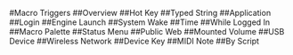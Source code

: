 #Macro Triggers
##Overview
##Hot Key
##Typed String
##Application
##Login
##Engine Launch
##System Wake
##Time
##While Logged In
##Macro Palette
##Status Menu
##Public Web
##Mounted Volume
##USB Device
##Wireless Network
##Device Key
##MIDI Note
##By Script
